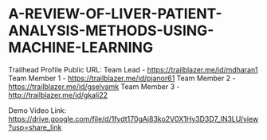 # A-REVIEW-OF-LIVER-PATIENT-ANALYSIS-METHODS-USING-MACHINE-LEARNING



Trailhead Profile Public URL:
Team Lead - https://trailblazer.me/id/mdharan1 
Team Member 1 - https://trailblazer.me/id/pjanor61 
Team Member 2 - https://trailblazer.me/id/gselvamk 
Team Member 3 - http://trailblazer.me/id/gkali22

Demo Video Link:
https://drive.google.com/file/d/1fvdt170gAi83ko2V0X1Hy3D3D7_IN3LU/view?usp=share_link
